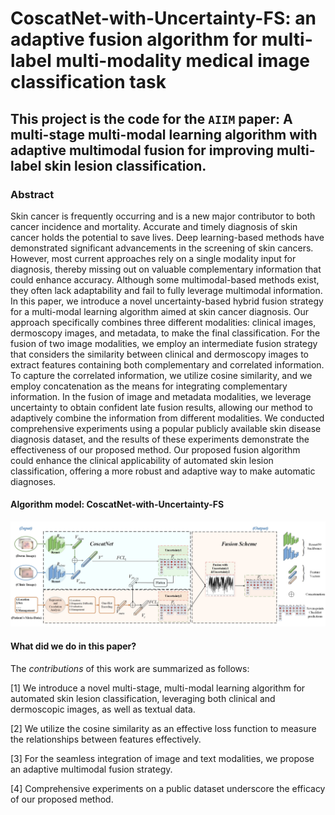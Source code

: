 # CoscatNet-with-Uncertainty-FS: an adaptive fusion algorithm for multi-label multi-modality medical image classification task

## This project is the code for the `AIIM` paper: A multi-stage multi-modal learning algorithm with adaptive multimodal fusion for improving multi-label skin lesion classification.

### Abstract
Skin cancer is frequently occurring and is a new major contributor to both cancer incidence and mortality. Accurate and timely diagnosis of skin cancer holds the potential to save lives. Deep learning-based methods have demonstrated significant advancements in the screening of skin cancers. However, most current approaches rely on a single modality input for diagnosis, thereby missing out on valuable complementary information that could enhance accuracy. Although some multimodal-based methods exist, they often lack adaptability and fail to fully leverage multimodal information. In this paper, we introduce a novel uncertainty-based hybrid fusion strategy for a multi-modal learning algorithm aimed at skin cancer diagnosis. Our approach specifically combines three different modalities: clinical images, dermoscopy images, and metadata, to make the final classification. For the fusion of two image modalities, we employ an intermediate fusion strategy that considers the similarity between clinical and dermoscopy images to extract features containing both complementary and correlated information. To capture the correlated information, we utilize cosine similarity, and we employ concatenation as the means for integrating complementary information. In the fusion of image and metadata modalities, we leverage uncertainty to obtain confident late fusion results, allowing our method to adaptively combine the information from different modalities. We conducted comprehensive experiments using a popular publicly available skin disease diagnosis dataset, and the results of these experiments demonstrate the effectiveness of our proposed method. Our proposed fusion algorithm could enhance the clinical applicability of automated skin lesion classification, offering a more robust and adaptive way to make automatic diagnoses.

#### Algorithm model: CoscatNet-with-Uncertainty-FS
![Overall Structure of CoscatNet-with-Uncertainty](./CosCatNet.png)

#### What did we do in this paper?
The $contributions$ of this work are summarized as follows:

[1] We introduce a novel multi-stage, multi-modal learning algorithm for automated skin lesion classification, leveraging both clinical and dermoscopic images, as well as textual data. 

[2] We utilize the cosine similarity as an effective loss function to measure the relationships between features effectively.

[3] For the seamless integration of image and text modalities, we propose an adaptive multimodal fusion strategy.

[4] Comprehensive experiments on a public dataset underscore the efficacy of our proposed method. 
